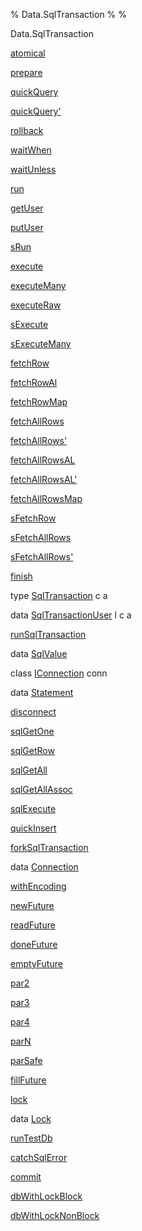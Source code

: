% Data.SqlTransaction
% 
% 

Data.SqlTransaction

[atomical](Data-SqlTransaction.html#v:atomical)

[prepare](Data-SqlTransaction.html#v:prepare)

[quickQuery](Data-SqlTransaction.html#v:quickQuery)

[quickQuery'](Data-SqlTransaction.html#v:quickQuery-39-)

[rollback](Data-SqlTransaction.html#v:rollback)

[waitWhen](Data-SqlTransaction.html#v:waitWhen)

[waitUnless](Data-SqlTransaction.html#v:waitUnless)

[run](Data-SqlTransaction.html#v:run)

[getUser](Data-SqlTransaction.html#v:getUser)

[putUser](Data-SqlTransaction.html#v:putUser)

[sRun](Data-SqlTransaction.html#v:sRun)

[execute](Data-SqlTransaction.html#v:execute)

[executeMany](Data-SqlTransaction.html#v:executeMany)

[executeRaw](Data-SqlTransaction.html#v:executeRaw)

[sExecute](Data-SqlTransaction.html#v:sExecute)

[sExecuteMany](Data-SqlTransaction.html#v:sExecuteMany)

[fetchRow](Data-SqlTransaction.html#v:fetchRow)

[fetchRowAl](Data-SqlTransaction.html#v:fetchRowAl)

[fetchRowMap](Data-SqlTransaction.html#v:fetchRowMap)

[fetchAllRows](Data-SqlTransaction.html#v:fetchAllRows)

[fetchAllRows'](Data-SqlTransaction.html#v:fetchAllRows-39-)

[fetchAllRowsAL](Data-SqlTransaction.html#v:fetchAllRowsAL)

[fetchAllRowsAL'](Data-SqlTransaction.html#v:fetchAllRowsAL-39-)

[fetchAllRowsMap](Data-SqlTransaction.html#v:fetchAllRowsMap)

[sFetchRow](Data-SqlTransaction.html#v:sFetchRow)

[sFetchAllRows](Data-SqlTransaction.html#v:sFetchAllRows)

[sFetchAllRows'](Data-SqlTransaction.html#v:sFetchAllRows-39-)

[finish](Data-SqlTransaction.html#v:finish)

type [SqlTransaction](Data-SqlTransaction.html#t:SqlTransaction) c a

data [SqlTransactionUser](Data-SqlTransaction.html#t:SqlTransactionUser)
l c a

[runSqlTransaction](Data-SqlTransaction.html#v:runSqlTransaction)

data [SqlValue](Data-SqlTransaction.html#t:SqlValue)

class [IConnection](Data-SqlTransaction.html#t:IConnection) conn

data [Statement](Data-SqlTransaction.html#t:Statement)

[disconnect](Data-SqlTransaction.html#v:disconnect)

[sqlGetOne](Data-SqlTransaction.html#v:sqlGetOne)

[sqlGetRow](Data-SqlTransaction.html#v:sqlGetRow)

[sqlGetAll](Data-SqlTransaction.html#v:sqlGetAll)

[sqlGetAllAssoc](Data-SqlTransaction.html#v:sqlGetAllAssoc)

[sqlExecute](Data-SqlTransaction.html#v:sqlExecute)

[quickInsert](Data-SqlTransaction.html#v:quickInsert)

[forkSqlTransaction](Data-SqlTransaction.html#v:forkSqlTransaction)

data [Connection](Data-SqlTransaction.html#t:Connection)

[withEncoding](Data-SqlTransaction.html#v:withEncoding)

[newFuture](Data-SqlTransaction.html#v:newFuture)

[readFuture](Data-SqlTransaction.html#v:readFuture)

[doneFuture](Data-SqlTransaction.html#v:doneFuture)

[emptyFuture](Data-SqlTransaction.html#v:emptyFuture)

[par2](Data-SqlTransaction.html#v:par2)

[par3](Data-SqlTransaction.html#v:par3)

[par4](Data-SqlTransaction.html#v:par4)

[parN](Data-SqlTransaction.html#v:parN)

[parSafe](Data-SqlTransaction.html#v:parSafe)

[fillFuture](Data-SqlTransaction.html#v:fillFuture)

[lock](Data-SqlTransaction.html#v:lock)

data [Lock](Data-SqlTransaction.html#t:Lock)

[runTestDb](Data-SqlTransaction.html#v:runTestDb)

[catchSqlError](Data-SqlTransaction.html#v:catchSqlError)

[commit](Data-SqlTransaction.html#v:commit)

[dbWithLockBlock](Data-SqlTransaction.html#v:dbWithLockBlock)

[dbWithLockNonBlock](Data-SqlTransaction.html#v:dbWithLockNonBlock)
